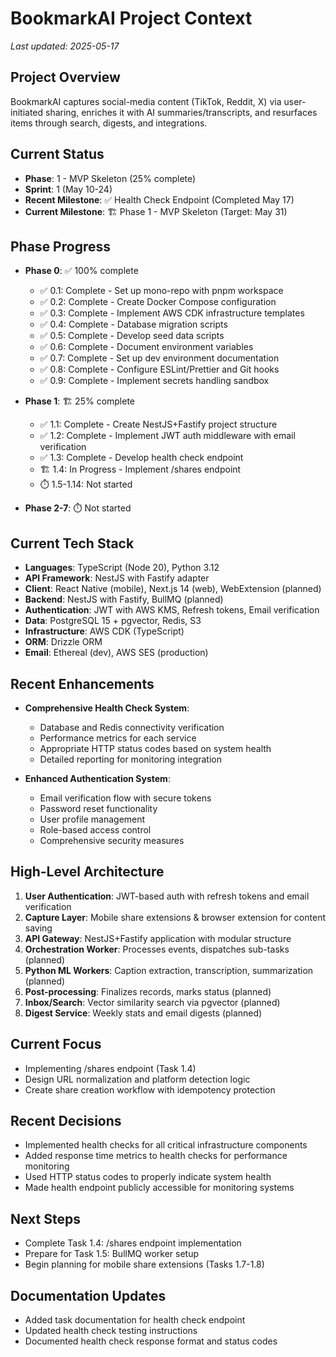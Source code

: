 # BookmarkAI Project Context

_Last updated: 2025-05-17_

## Project Overview

BookmarkAI captures social-media content (TikTok, Reddit, X) via user-initiated sharing, enriches it with AI summaries/transcripts, and resurfaces items through search, digests, and integrations.

## Current Status

- **Phase**: 1 - MVP Skeleton (25% complete)
- **Sprint**: 1 (May 10-24)
- **Recent Milestone**: ✅ Health Check Endpoint (Completed May 17)
- **Current Milestone**: 🏗️ Phase 1 - MVP Skeleton (Target: May 31)

## Phase Progress

- **Phase 0**: ✅ 100% complete

  - ✅ 0.1: Complete - Set up mono-repo with pnpm workspace
  - ✅ 0.2: Complete - Create Docker Compose configuration
  - ✅ 0.3: Complete - Implement AWS CDK infrastructure templates
  - ✅ 0.4: Complete - Database migration scripts
  - ✅ 0.5: Complete - Develop seed data scripts
  - ✅ 0.6: Complete - Document environment variables
  - ✅ 0.7: Complete - Set up dev environment documentation
  - ✅ 0.8: Complete - Configure ESLint/Prettier and Git hooks
  - ✅ 0.9: Complete - Implement secrets handling sandbox

- **Phase 1**: 🏗️ 25% complete

  - ✅ 1.1: Complete - Create NestJS+Fastify project structure
  - ✅ 1.2: Complete - Implement JWT auth middleware with email verification
  - ✅ 1.3: Complete - Develop health check endpoint
  - 🏗️ 1.4: In Progress - Implement /shares endpoint
  - ⏱️ 1.5-1.14: Not started

- **Phase 2-7**: ⏱️ Not started

## Current Tech Stack

- **Languages**: TypeScript (Node 20), Python 3.12
- **API Framework**: NestJS with Fastify adapter
- **Client**: React Native (mobile), Next.js 14 (web), WebExtension (planned)
- **Backend**: NestJS with Fastify, BullMQ (planned)
- **Authentication**: JWT with AWS KMS, Refresh tokens, Email verification
- **Data**: PostgreSQL 15 + pgvector, Redis, S3
- **Infrastructure**: AWS CDK (TypeScript)
- **ORM**: Drizzle ORM
- **Email**: Ethereal (dev), AWS SES (production)

## Recent Enhancements

- **Comprehensive Health Check System**:
  - Database and Redis connectivity verification
  - Performance metrics for each service
  - Appropriate HTTP status codes based on system health
  - Detailed reporting for monitoring integration
  
- **Enhanced Authentication System**:
  - Email verification flow with secure tokens
  - Password reset functionality
  - User profile management
  - Role-based access control
  - Comprehensive security measures

## High-Level Architecture

1. **User Authentication**: JWT-based auth with refresh tokens and email verification
2. **Capture Layer**: Mobile share extensions & browser extension for content saving
3. **API Gateway**: NestJS+Fastify application with modular structure
4. **Orchestration Worker**: Processes events, dispatches sub-tasks (planned)
5. **Python ML Workers**: Caption extraction, transcription, summarization (planned)
6. **Post-processing**: Finalizes records, marks status (planned)
7. **Inbox/Search**: Vector similarity search via pgvector (planned)
8. **Digest Service**: Weekly stats and email digests (planned)

## Current Focus

- Implementing /shares endpoint (Task 1.4)
- Design URL normalization and platform detection logic
- Create share creation workflow with idempotency protection

## Recent Decisions

- Implemented health checks for all critical infrastructure components
- Added response time metrics to health checks for performance monitoring
- Used HTTP status codes to properly indicate system health
- Made health endpoint publicly accessible for monitoring systems

## Next Steps

- Complete Task 1.4: /shares endpoint implementation
- Prepare for Task 1.5: BullMQ worker setup
- Begin planning for mobile share extensions (Tasks 1.7-1.8)

## Documentation Updates

- Added task documentation for health check endpoint
- Updated health check testing instructions
- Documented health check response format and status codes